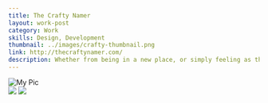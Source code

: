 ```yaml
---
title: The Crafty Namer
layout: work-post
category: Work
skills: Design, Development
thumbnail: ../images/crafty-thumbnail.png
link: http://thecraftynamer.com/
description: Whether from being in a new place, or simply feeling as though you’re not being social enough, there are times when all of us feel like we need to meet new people. That’s why I cofounded Cue, a new kind of social app that introduces you to people within 150 feet of your location that share your interests.
---
```

<div><img class="project-image" alt="My Pic" src="http://localhost:4000/images/crafty-full.png"></div>

<div class="project-image-small-container">
	<img src="http://localhost:4000/images/crafty-logo.png" class="project-image-half-left"></img>
	<img src="http://localhost:4000/images/crafty-generate.gif" class="project-image-half-right"></img>
</div>
